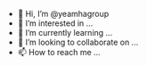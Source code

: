 - 👋 Hi, I’m @yeamhagroup
- 👀 I’m interested in ...
- 🌱 I’m currently learning ...
- 💞️ I’m looking to collaborate on ...
- 📫 How to reach me ...

<!---
yeamhagroup/yeamhagroup is a ✨ special ✨ repository because its `README.md` (this file) appears on your GitHub profile.
You can click the Preview link to take a look at your changes.
--->
